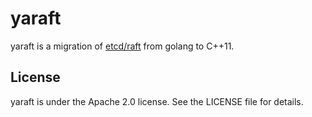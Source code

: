 # yaraft

yaraft is a migration of [etcd/raft](https://github.com/coreos/etcd/tree/master/raft) from golang to C++11.

## License

yaraft is under the Apache 2.0 license. See the LICENSE file for details.
